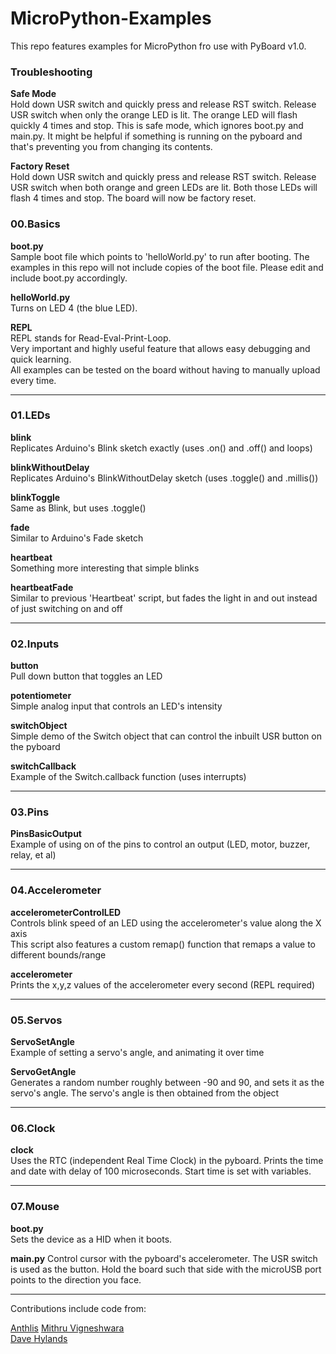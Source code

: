 MicroPython-Examples
====================

This repo features examples for MicroPython fro use with PyBoard v1.0.

### Troubleshooting

__Safe Mode__  
Hold down USR switch and quickly press and release RST switch. Release USR switch when only the orange LED is lit. The orange LED will flash quickly 4 times and stop. This is safe mode, which ignores boot.py and main.py. It might be helpful if something is running on the pyboard and that's preventing you from changing its contents.

__Factory Reset__  
Hold down USR switch and quickly press and release RST switch. Release USR switch when both orange and green LEDs are lit. Both those LEDs will flash 4 times and stop. The board will now be factory reset.


### 00.Basics

__boot.py__  
Sample boot file which points to 'helloWorld.py' to run after booting. The examples in this repo will not include copies of the boot file. Please edit and include boot.py accordingly. 

__helloWorld.py__  
Turns on LED 4 (the blue LED).

__REPL__  
REPL stands for Read-Eval-Print-Loop.  
Very important and highly useful feature that allows easy debugging and quick learning.  
All examples can be tested on the board without having to manually upload every time. 

---
  
### 01.LEDs

__blink__  
Replicates Arduino's Blink sketch exactly (uses .on() and .off() and loops) 

__blinkWithoutDelay__  
Replicates Arduino's BlinkWithoutDelay sketch (uses .toggle() and .millis())

__blinkToggle__  
Same as Blink, but uses .toggle()

__fade__  
Similar to Arduino's Fade sketch

__heartbeat__  
Something more interesting that simple blinks 

__heartbeatFade__  
Similar to previous 'Heartbeat' script, but fades the light in and out instead of just switching on and off  

---

### 02.Inputs

__button__  
Pull down button that toggles an LED

__potentiometer__  
Simple analog input that controls an LED's intensity

__switchObject__  
Simple demo of the Switch object that can control the inbuilt USR button on the pyboard

__switchCallback__  
Example of the Switch.callback function (uses interrupts)

---

### 03.Pins

__PinsBasicOutput__  
Example of using on of the pins to control an output (LED, motor, buzzer, relay, et al)

---

### 04.Accelerometer

__accelerometerControlLED__  
Controls blink speed of an LED using the accelerometer's value along the X axis  
This script also features a custom remap() function that remaps a value to different bounds/range  

__accelerometer__  
Prints the x,y,z values of the accelerometer every second (REPL required)  

---

### 05.Servos

__ServoSetAngle__  
Example of setting a servo's angle, and animating it over time

__ServoGetAngle__  
Generates a random number roughly between -90 and 90, and sets it as the servo's angle. The servo's angle is then obtained from the object

---

### 06.Clock

__clock__  
Uses the RTC (independent Real Time Clock) in the pyboard. Prints the time and date with delay of 100 microseconds. Start time is set with variables.

---

### 07.Mouse

__boot.py__  
Sets the device as a HID when it boots.

__main.py__
Control cursor with the pyboard's accelerometer. The USR switch is used as the button. Hold the board such that side with the microUSB port points to the direction you face.

---


Contributions include code from:

[Anthlis](https://github.com/anthlis/MicroPython-Examples/)
[Mithru Vigneshwara](https://github.com/mithru/MicroPython-Examples/)  
[Dave Hylands](https://github.com/dhylands/upy-examples/)
